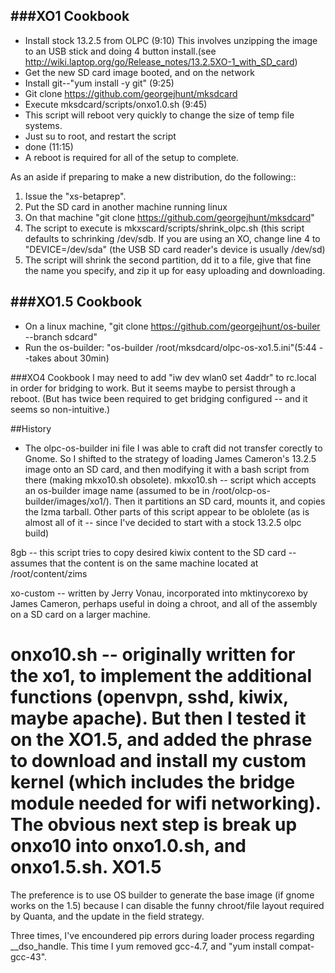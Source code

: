 ###XO1 Cookbook
------------
* Install stock 13.2.5 from OLPC (9:10) This involves unzipping the image to an USB stick and doing 4 button install.(see http://wiki.laptop.org/go/Release_notes/13.2.5XO-1_with_SD_card)
* Get the new SD card image booted, and on the network 
* Install git--"yum install -y git" (9:25)
* Git clone https://github.com/georgejhunt/mksdcard
* Execute mksdcard/scripts/onxo1.0.sh (9:45) 
* This script will reboot very quickly to change the size of temp file systems.
* Just su to root, and restart the script 
* done (11:15)
* A reboot is required for all of the setup to complete.

As an aside if preparing to make a new distribution, do the following::

1. Issue the "xs-betaprep".
2. Put the SD card in another machine running linux
3. On that machine "git clone https://github.com/georgejhunt/mksdcard"
4. The script to execute is mkxscard/scripts/shrink_olpc.sh (this script defaults to schrinking /dev/sdb. If you are using an XO, change line 4 to "DEVICE=/dev/sda" (the USB SD card reader's device is usually /dev/sd<something>)
5. The script will shrink the second partition, dd it to a file, give that fine the name you specify, and zip it up for easy uploading and downloading.

###XO1.5 Cookbook
--------------
* On a linux machine, "git clone https://github.com/georgejhunt/os-builer --branch sdcard"
* Run the os-builder: "os-builder /root/mksdcard/olpc-os-xo1.5.ini"(5:44 --takes about 30min)

###XO4 Cookbook
I may need to add "iw dev wlan0 set 4addr" to rc.local in order for bridging to work.  But it seems maybe to persist through a reboot. (But has twice been required to get bridging configured -- and it seems so non-intuitive.)

##History
* The olpc-os-builder ini file I was able to craft did not transfer corectly to Gnome. So I shifted to the strategy of loading James Cameron's 13.2.5 image onto an SD card, and then modifying it with a bash script from there (making mkxo10.sh obsolete).
mkxo10.sh -- script which accepts an os-builder image name (assumed to be in /root/olcp-os-builder/images/xo1/). Then it partitions an SD card, mounts it, and copies the lzma tarball. Other parts of this script appear to be oblolete (as is almost all of it -- since I've decided to start with a stock 13.2.5 olpc build)

8gb -- this script tries to copy desired kiwix content to the SD card -- assumes that the content is on the same machine located at /root/content/zims

xo-custom -- written by Jerry Vonau, incorporated into mktinycorexo  by James Cameron, perhaps useful in doing a chroot, and all of the assembly on a SD card on a larger machine.

onxo10.sh -- originally written for the xo1, to implement the additional functions (openvpn, sshd, kiwix, maybe apache). But then I tested it on the XO1.5, and added the phrase to download and install my custom kernel (which includes the bridge module needed for wifi networking). The obvious next step is break up onxo10 into onxo1.0.sh, and onxo1.5.sh.
XO1.5
=====
The preference is to use OS builder to generate the base image (if gnome works on the 1.5) because I can disable the funny chroot/file layout required by Quanta, and the update in the field strategy.

Three times, I've encoundered pip errors during loader process regarding __dso_handle. This time I yum removed gcc-4.7, and "yum install compat-gcc-43".

